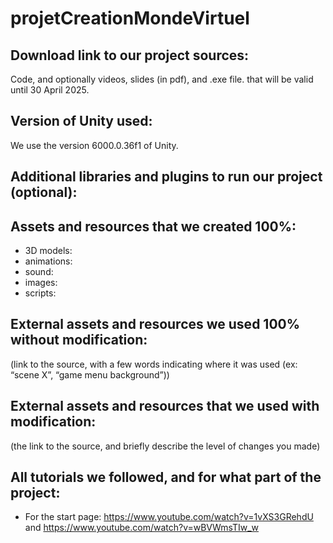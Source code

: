 # projetCreationMondeVirtuel

## Download link to our project sources:

Code, and optionally videos, slides (in pdf), and .exe file. that will be valid until 30 April 2025.

## Version of Unity used:

We use the version 6000.0.36f1 of Unity.

## Additional libraries and plugins to run our project (optional):

## Assets and resources that we created 100%:

- 3D models:
- animations:
- sound:
- images:
- scripts:

## External assets and resources we used 100% without modification:
(link to the source, with a few words indicating where it was used (ex: “scene X”, “game menu background”))

## External assets and resources that we used with modification:
(the link to the source, and briefly describe the level of changes you made)

## All tutorials we followed, and for what part of the project:

- For the start page: https://www.youtube.com/watch?v=1vXS3GRehdU and https://www.youtube.com/watch?v=wBVWmsTIw_w
